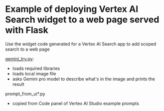 # Example of deploying Vertex AI Search widget to a web page served with Flask

Use the widget code generated for a Vertex AI Search app to add scoped search to a web page

[gemini_try.py](https://github.com/ryanmark1867/gemini_vertex_ai_langchain/blob/master/gemini_try.py):
- loads required libraries
- loads local image file
- asks Gemini pro model to describe what's in the image and prints the result

prompt_from_ui*.py
- copied from Code panel of Vertex AI Studio example prompts